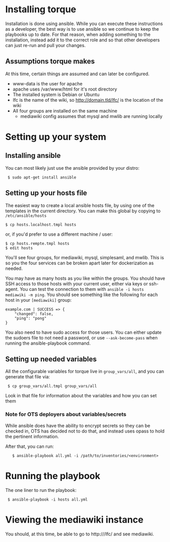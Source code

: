 # Installing torque

Installation is done using ansible.  While you can execute these instructions as
a developer, the best way is to use ansible so we continue to keep the playbooks
up to date.  For that reason, when adding something to the installation, instead
add it to the correct role and so that other developers can just re-run and pull
your changes.

## Assumptions torque makes

At this time, certain things are assumed and can later be configured.

* www-data is the user for apache
* apache uses /var/www/html for it's root directory
* The installed system is Debian or Ubuntu
* lfc is the name of the wiki, so http://domain.tld/lfc/ is the location of the wiki
* All four groups are installed on the same machine
  * mediawiki config assumes that mysql and mwlib are running locally

# Setting up your system

## Installing ansible

You can most likely just use the ansible provided by your distro:

```ShellSession
 $ sudo apt-get install ansible
```

## Setting up your hosts file

The easiest way to create a local ansible hosts file, by using one of the templates
in the current directory.  You can make this global by copying to `/etc/ansible/hosts`

```
$ cp hosts.localhost.tmpl hosts
```

or, if you'd prefer to use a different machine / user:
```
$ cp hosts.rempte.tmpl hosts
$ edit hosts
```

You'll see four groups, for mediawiki, mysql, simplesaml, and mwlib.  This is so you
the four services can be broken apart later for dockerization as needed.

You may have as many hosts as you like within the groups.  You should have
SSH access to those hosts with your current user, either via keys or ssh-agent.
You can test the connection to them with `ansible -i hosts mediawiki -m ping`.
You should see something like the following for each host in your `[mediawiki]`
group:

```
example.com | SUCCESS => {
    "changed": false, 
    "ping": "pong"
}
```

You also need to have sudo access for those users.  You can either update the
sudoers file to not need a password, or use `--ask-become-pass` when running the
ansible-playbook command.

## Setting up needed variables

All the configurable variables for torque live in `group_vars/all`, and you can
generate that file via:

```ShellSesssion
 $ cp group_vars/all.tmpl group_vars/all
```

Look in that file for information about the variables and how you can set them

### Note for OTS deployers about variables/secrets

While ansible does have the ability to encrypt secrets so they can be checked in,
OTS has decided not to do that, and instead uses opass to hold the pertinent
information. 

After that, you can run:

```
   $ ansible-playbook all.yml -i /path/to/inventories/<environment>
```

# Running the playbook

The one liner to run the playbook:

```ShellSesssion
 $ ansible-playbook -i hosts all.yml
```

# Viewing the mediawiki instance

You should, at this time, be able to go to http://<host>/lfc/ and see mediawiki.
